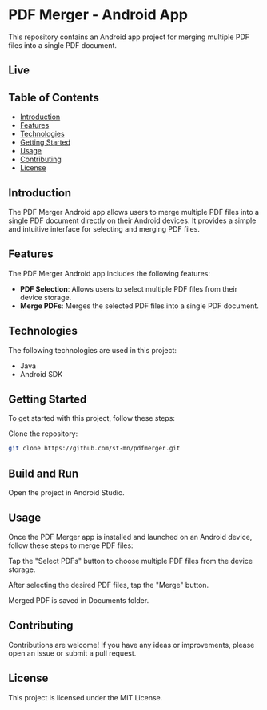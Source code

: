 # PDF Merger - Android App

This repository contains an Android app project for merging multiple PDF files into a single PDF document.

## Live 



## Table of Contents

- [Introduction](#introduction)
- [Features](#features)
- [Technologies](#technologies)
- [Getting Started](#getting-started)
- [Usage](#usage)
- [Contributing](#contributing)
- [License](#license)

## Introduction

The PDF Merger Android app allows users to merge multiple PDF files into a single PDF document directly on their Android devices. It provides a simple and intuitive interface for selecting and merging PDF files.

## Features

The PDF Merger Android app includes the following features:

- **PDF Selection**: Allows users to select multiple PDF files from their device storage.
- **Merge PDFs**: Merges the selected PDF files into a single PDF document.

## Technologies

The following technologies are used in this project:

- Java
- Android SDK

## Getting Started

To get started with this project, follow these steps:

Clone the repository:

```bash
git clone https://github.com/st-mn/pdfmerger.git
```

## Build and Run

Open the project in Android Studio.

## Usage

Once the PDF Merger app is installed and launched on an Android device, follow these steps to merge PDF files:

Tap the "Select PDFs" button to choose multiple PDF files from the device storage.

After selecting the desired PDF files, tap the "Merge" button.

Merged PDF is saved in Documents folder.


## Contributing

Contributions are welcome! If you have any ideas or improvements, please open an issue or submit a pull request.

## License

This project is licensed under the MIT License.


